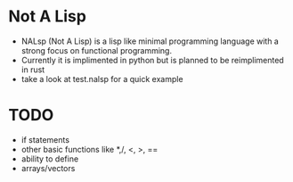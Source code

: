 # Not A Lisp
- NALsp (Not A Lisp) is a lisp like minimal programming language with a strong focus on functional programming. 
- Currently it is implimented in python but is planned to be reimplimented in rust
- take a look at test.nalsp for a quick example

# TODO
- if statements
- other basic functions like *,/, <, >, ==
- ability to define
- arrays/vectors